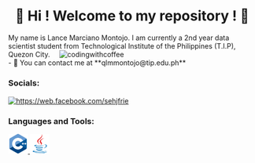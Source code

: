 <h1 align="center">👋 Hi ! Welcome to my repository ! 👋</h1>
My name is Lance Marciano Montojo. I am currently a 2nd year data scientist student from Technological Institute of the Philippines (T.I.P), Quezon City. 
<img align="right" alt="codingwithcoffee" width="400" src=![image](https://github.com/LanceMontojo/CPE311/assets/157359380/a275ad41-1f51-48ab-be61-822020c42f39)>
<br> - 📧 You can contact me at **qlmmontojo@tip.edu.ph**

<h3 align="left">Socials:</h3>
<p align="left">
<a href="https://fb.com/https://web.facebook.com/sehjfrie" target="blank"><img align="center" src="https://raw.githubusercontent.com/rahuldkjain/github-profile-readme-generator/master/src/images/icons/Social/facebook.svg" alt="https://web.facebook.com/sehjfrie" height="30" width="40" /></a>
</p>

<h3 align="left">Languages and Tools:</h3>
<p align="left"> <a href="https://www.w3schools.com/cpp/" target="_blank" rel="noreferrer"> <img src="https://raw.githubusercontent.com/devicons/devicon/master/icons/cplusplus/cplusplus-original.svg" alt="cplusplus" width="40" height="40"/> </a> <a href="https://www.java.com" target="_blank" rel="noreferrer"> <img src="https://raw.githubusercontent.com/devicons/devicon/master/icons/java/java-original.svg" alt="java" width="40" height="40"/> </a> </p>
